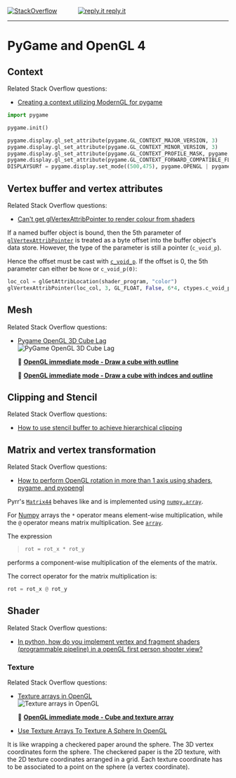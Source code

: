 [![StackOverflow](https://stackexchange.com/users/flair/7322082.png)](https://stackoverflow.com/users/5577765/rabbid76?tab=profile) &nbsp;&nbsp;&nbsp;&nbsp;&nbsp;&nbsp;&nbsp;&nbsp;&nbsp;&nbsp; [![reply.it](../../../resource/logo/Repl_it_logo_80.png) reply.it](https://repl.it/repls/folder/PyGame%20Examples)

---

# PyGame and OpenGL 4

## Context

Related Stack Overflow questions:

- [Creating a context utilizing ModernGL for pygame](https://stackoverflow.com/questions/76151435/creating-a-context-utilizing-moderngl-for-pygame/76157313#76157313)


```py
import pygame 

pygame.init()

pygame.display.gl_set_attribute(pygame.GL_CONTEXT_MAJOR_VERSION, 3)
pygame.display.gl_set_attribute(pygame.GL_CONTEXT_MINOR_VERSION, 3)
pygame.display.gl_set_attribute(pygame.GL_CONTEXT_PROFILE_MASK, pygame.GL_CONTEXT_PROFILE_CORE)
pygame.display.gl_set_attribute(pygame.GL_CONTEXT_FORWARD_COMPATIBLE_FLAG, True)
DISPLAYSURf = pygame.display.set_mode((500,475), pygame.OPENGL | pygame.DOUBLEBUF)
```

## Vertex buffer and vertex attributes

Related Stack Overflow questions:

- [Can't get glVertexAttribPointer to render colour from shaders](https://stackoverflow.com/questions/59898858/cant-get-glvertexattribpointer-to-render-colour-from-shaders/59899044#59899044)  

If a named buffer object is bound, then the 5th parameter of [`glVertexAttribPointer`](http://pyopengl.sourceforge.net/documentation/manual-3.0/glVertexAttribPointer.html) is treated as a byte offset into the buffer object's data store. However, the type of the parameter is still a pointer (`c_void_p`).  

Hence the offset must be cast with [`c_void_p`](https://docs.python.org/3/library/ctypes.html). If the offset is 0, the 5th parameter can either be `None` or `c_void_p(0)`:

```py
loc_col = glGetAttribLocation(shader_program, "color")
glVertexAttribPointer(loc_col, 3, GL_FLOAT, False, 6*4, ctypes.c_void_p(3*4))
```

## Mesh

Related Stack Overflow questions:

- [Pygame OpenGL 3D Cube Lag](https://stackoverflow.com/questions/50312760/pygame-opengl-3d-cube-lag/50314047#50314047)  
  ![PyGame OpenGL 3D Cube Lag](https://i.stack.imgur.com/Go9Ym.gif)

  📁 **[OpenGL immediate mode - Draw a cube with outline](../../../examples/pygame_opengl/opengl_4/pygame_opengl_mesh_cube_outline.py)**

  📁 **[OpenGL immediate mode - Draw a cube with indces and outline](../../../examples/pygame_opengl/opengl_4/pygame_opengl_mesh_cube_indices_outline.py)**

## Clipping and Stencil

Related Stack Overflow questions:

- [How to use stencil buffer to achieve hierarchical clipping](https://stackoverflow.com/questions/56636337/how-to-use-stencil-buffer-to-achieve-hierarchical-clipping/56637285#5663728)  

## Matrix and vertex transformation

Related Stack Overflow questions:

- [How to perform OpenGL rotation in more than 1 axis using shaders, pygame, and pyopengl](https://stackoverflow.com/questions/58075996/how-to-perform-opengl-rotation-in-more-than-1-axis-using-shaders-pygame-and-py/58076894#58076894)

Pyrr's [`Matrix44`](https://pyrr.readthedocs.io/en/latest/api_matrix.html#module-pyrr.matrix44) behaves like and is implemented using [`numpy.array`](https://docs.scipy.org/doc/numpy/reference/generated/numpy.array.html).

For [Numpy](https://numpy.org) arrays the `*` operator means element-wise multiplication, while the `@` operator means matrix multiplication.
See [`array`](https://numpy.org/devdocs/user/numpy-for-matlab-users.html).

The expression

>```py
>rot = rot_x * rot_y
>```

performs a component-wise multiplication of the elements of the matrix.

The correct operator for the matrix multiplication is:

```py
rot = rot_x @ rot_y
```

## Shader

Related Stack Overflow questions:

- [In python, how do you implement vertex and fragment shaders (programmable pipeline) in a openGL first person shooter view?](https://stackoverflow.com/questions/59896103/vertex-fragment-shaders-for-a-opengl-firsrt-person-shooter-view/59898241#59898241)  

### Texture

Related Stack Overflow questions:

- [Texture arrays in OpenGL](https://stackoverflow.com/questions/64122446/texture-arrays-in-opengl/64124199#64124199)  
  ![Texture arrays in OpenGL](https://i.stack.imgur.com/zlH2Z.gif)

  📁 **[OpenGL immediate mode - Cube and texture array](../../../examples/pygame_opengl/opengl_4/pygame_opengl_mesh_cube_texture_array.py)**

- [Use Texture Arrays To Texture A Sphere In OpenGL](https://stackoverflow.com/questions/64209236/use-texture-arrays-to-texture-a-sphere-in-opengl?noredirect=1#comment113552166_64209236)

It is like wrapping a checkered paper around the sphere. The 3D vertex coordinates form the sphere. The checkered paper is the 2D texture, with the 2D texture coordinates arranged in a grid. Each texture coordinate has to be associated to a point on the sphere (a vertex coordinate).
